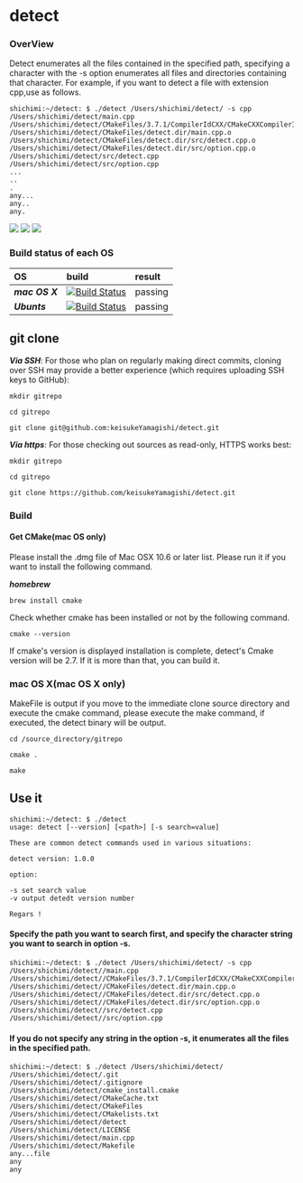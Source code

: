 # detect

### OverView
Detect enumerates all the files contained in the specified path, specifying a character with the -s option enumerates all files and directories containing that character.
For example, if you want to detect a file with extension cpp,use as follows.

```
shichimi:~/detect: $ ./detect /Users/shichimi/detect/ -s cpp
/Users/shichimi/detect/main.cpp
/Users/shichimi/detect/CMakeFiles/3.7.1/CompilerIdCXX/CMakeCXXCompilerId.cpp
/Users/shichimi/detect/CMakeFiles/detect.dir/main.cpp.o
/Users/shichimi/detect/CMakeFiles/detect.dir/src/detect.cpp.o
/Users/shichimi/detect/CMakeFiles/detect.dir/src/option.cpp.o
/Users/shichimi/detect/src/detect.cpp
/Users/shichimi/detect/src/option.cpp
...
..
.
any...
any..
any.

```

[![](https://img.shields.io/badge/Language-C%2B%2B-ff69b4.svg)](https://isocpp.org/)
[![](https://img.shields.io/apm/l/vim-mode.svg)](https://github.com/keisukeYamagishi/SHIDirection/blob/master/LICENCE.txt)
[![](https://img.shields.io/badge/Twitter-O--Linker__Error-blue.svg)](https://twitter.com/O_Linker_Error)


### Build status of each OS

|OS|build|result|
|:------|:------|:------|
|***mac OS X***|[![Build Status](https://travis-ci.org/keisukeYamagishi/detect.svg?branch=master)](https://travis-ci.org/keisukeYamagishi/detect)|passing|
|***Ubunts***|[![Build Status](https://travis-ci.org/keisukeYamagishi/detect.svg?branch=master)](https://travis-ci.org/keisukeYamagishi/detect)|passing|

## git clone

***Via SSH***: For those who plan on regularly making direct commits, cloning over SSH may provide a better experience (which requires uploading SSH keys to GitHub):

```
mkdir gitrepo

cd gitrepo

git clone git@github.com:keisukeYamagishi/detect.git

```

***Via https***: For those checking out sources as read-only, HTTPS works best:

```
mkdir gitrepo

cd gitrepo

git clone https://github.com/keisukeYamagishi/detect.git

```

### Build 

#### Get CMake(mac OS only)


Please install the .dmg file of Mac OSX 10.6 or later list. Please run it if you want to install the following command.

***homebrew***

```
brew install cmake
```

Check whether cmake has been installed or not by the following command.

```
cmake --version
```
If cmake's version is displayed installation is complete, detect's Cmake version will be 2.7. If it is more than that, you can build it.

### mac OS X(mac OS X only)

MakeFile is output if you move to the immediate clone source directory and execute the cmake command, please execute the make command, if executed, the detect binary will be output.

```
cd /source_directory/gitrepo

cmake .

make 

```

## Use it 

```
shichimi:~/detect: $ ./detect
usage: detect [--version] [<path>] [-s search=value]

These are common detect commands used in various situations:

detect version: 1.0.0

option: 

-s set search value 
-v output detedt version number

Regars !
```
#### Specify the path you want to search first, and specify the character string you want to search in option -s.
```
shichimi:~/detect: $ ./detect /Users/shichimi/detect/ -s cpp
/Users/shichimi/detect//main.cpp
/Users/shichimi/detect//CMakeFiles/3.7.1/CompilerIdCXX/CMakeCXXCompilerId.cpp
/Users/shichimi/detect//CMakeFiles/detect.dir/main.cpp.o
/Users/shichimi/detect//CMakeFiles/detect.dir/src/detect.cpp.o
/Users/shichimi/detect//CMakeFiles/detect.dir/src/option.cpp.o
/Users/shichimi/detect//src/detect.cpp
/Users/shichimi/detect//src/option.cpp

```
#### If you do not specify any string in the option -s, it enumerates all the files in the specified path.

```
shichimi:~/detect: $ ./detect /Users/shichimi/detect/
/Users/shichimi/detect/.git
/Users/shichimi/detect/.gitignore
/Users/shichimi/detect/cmake_install.cmake
/Users/shichimi/detect/CMakeCache.txt
/Users/shichimi/detect/CMakeFiles
/Users/shichimi/detect/CMakelists.txt
/Users/shichimi/detect/detect
/Users/shichimi/detect/LICENSE
/Users/shichimi/detect/main.cpp
/Users/shichimi/detect/Makefile
any...file
any
any

```

